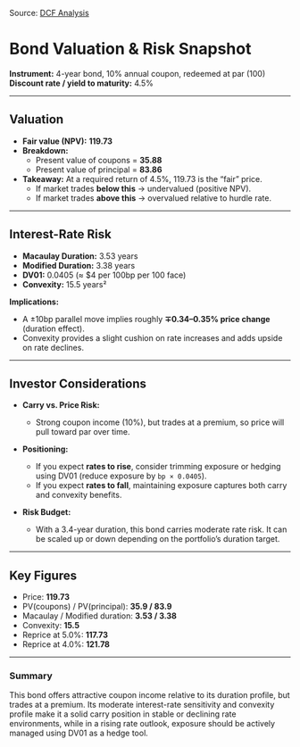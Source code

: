 Source: [DCF Analysis](https://github.com/katcohen/Fixed_income_Analysis/blob/main/DCF_Analysis.ipynb)

# Bond Valuation & Risk Snapshot

**Instrument:** 4-year bond, 10% annual coupon, redeemed at par (100)  
**Discount rate / yield to maturity:** 4.5%

---

## Valuation
- **Fair value (NPV):** **119.73**
- **Breakdown:**
  - Present value of coupons = **35.88**
  - Present value of principal = **83.86**
- **Takeaway:** At a required return of 4.5%, 119.73 is the “fair” price.
  - If market trades **below this** → undervalued (positive NPV).
  - If market trades **above this** → overvalued relative to hurdle rate.

---

## Interest-Rate Risk
- **Macaulay Duration:** 3.53 years  
- **Modified Duration:** 3.38 years  
- **DV01:** 0.0405 (≈ $4 per 100bp per 100 face)  
- **Convexity:** 15.5 years²  

**Implications:**  
- A ±10bp parallel move implies roughly **∓0.34–0.35% price change** (duration effect).  
- Convexity provides a slight cushion on rate increases and adds upside on rate declines.

---

## Investor Considerations
- **Carry vs. Price Risk:**  
  - Strong coupon income (10%), but trades at a premium, so price will pull toward par over time.  

- **Positioning:**  
  - If you expect **rates to rise**, consider trimming exposure or hedging using DV01 (reduce exposure by `bp × 0.0405`).  
  - If you expect **rates to fall**, maintaining exposure captures both carry and convexity benefits.  

- **Risk Budget:**  
  - With a 3.4-year duration, this bond carries moderate rate risk. It can be scaled up or down depending on the portfolio’s duration target.

---

## Key Figures
- Price: **119.73**  
- PV(coupons) / PV(principal): **35.9 / 83.9**  
- Macaulay / Modified duration: **3.53 / 3.38**  
- Convexity: **15.5**  
- Reprice at 5.0%: **117.73**  
- Reprice at 4.0%: **121.78**

---

### Summary
This bond offers attractive coupon income relative to its duration profile, but trades at a premium. Its moderate interest-rate sensitivity and convexity profile make it a solid carry position in stable or declining rate environments, while in a rising rate outlook, exposure should be actively managed using DV01 as a hedge tool.
